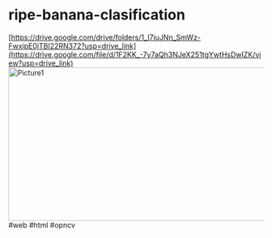 # ripe-banana-clasification
[https://drive.google.com/drive/folders/1_I7iuJNn_SmWz-FwxipE0jTBI22RN372?usp=drive_link](https://drive.google.com/file/d/1F2KK_-7y7aQh3NJeX251tgYwtHsDwIZK/view?usp=drive_link)
<img width="554" height="303" alt="Picture1" src="https://github.com/user-attachments/assets/6a5d1b6c-a39b-496d-a2cb-91938311babc" />
#web #html #opncv
